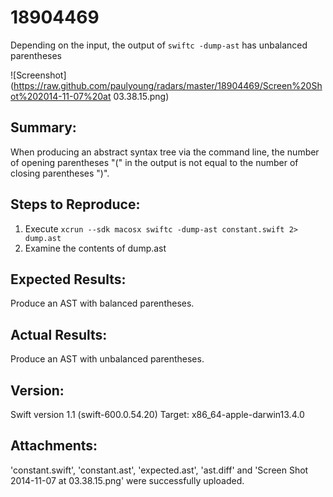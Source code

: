 # 18904469

Depending on the input, the output of `swiftc -dump-ast` has unbalanced parentheses

![Screenshot](https://raw.github.com/paulyoung/radars/master/18904469/Screen%20Shot%202014-11-07%20at 03.38.15.png)

## Summary:
When producing an abstract syntax tree via the command line, the number of opening parentheses "(" in the output is not equal to the number of closing parentheses ")".

## Steps to Reproduce:
1. Execute `xcrun --sdk macosx swiftc -dump-ast constant.swift 2> dump.ast`
2. Examine the contents of dump.ast

## Expected Results:
Produce an AST with balanced parentheses.

## Actual Results:
Produce an AST with unbalanced parentheses.

## Version:
Swift version 1.1 (swift-600.0.54.20)
Target: x86_64-apple-darwin13.4.0

## Attachments:
'constant.swift', 'constant.ast', 'expected.ast', 'ast.diff' and 'Screen Shot 2014-11-07 at 03.38.15.png' were successfully uploaded.
